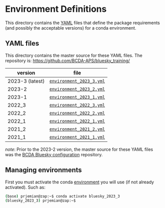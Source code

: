# Environment Definitions

This directory contains the [YAML](https://yaml.org) files that define the
package requirements (and possibly the acceptable versions) for a conda
environment.

## YAML files

This directory contains the master source for these YAML files.
The repository is: https://github.com/BCDA-APS/bluesky_training/

version | file
--- | ---
2023-3 (latest) | [`environment_2023_3.yml`](./environment_2023_3.yml)
2023-2 | [`environment_2023_2.yml`](./environment_2023_2.yml)
2023-1 | [`environment_2023_1.yml`](./archive/environment_2023_1.yml)
2022_3 | [`environment_2022_3.yml`](./archive/environment_2022_3.yml)
2022_2 | [`environment_2022_2.yml`](./archive/environment_2022_2.yml)
2022_1 | [`environment_2022_1.yml`](./archive/environment_2022_1.yml)
2021_2 | [`environment_2021_2.yml`](./archive/environment_2021_2.yml)
2021_1 | [`environment_2021_1.yml`](./archive/environment_2021_1.yml)

_note_: Prior to the 2023-2 version, the master source for these YAML files was the
[BCDA Bluesky
configuration](https://github.com/BCDA-APS/use_bluesky/tree/main/install)
repository.

## Managing environments

First you must activate the conda
[environment](https://bcda-aps.github.io/bluesky_training/reference/_conda_environment.html)
you will use (if not already activated). Such as:

```bash
(base) prjemian@zap:~$ conda activate bluesky_2023_3
(bluesky_2023_3) prjemian@zap:~$ 
```
